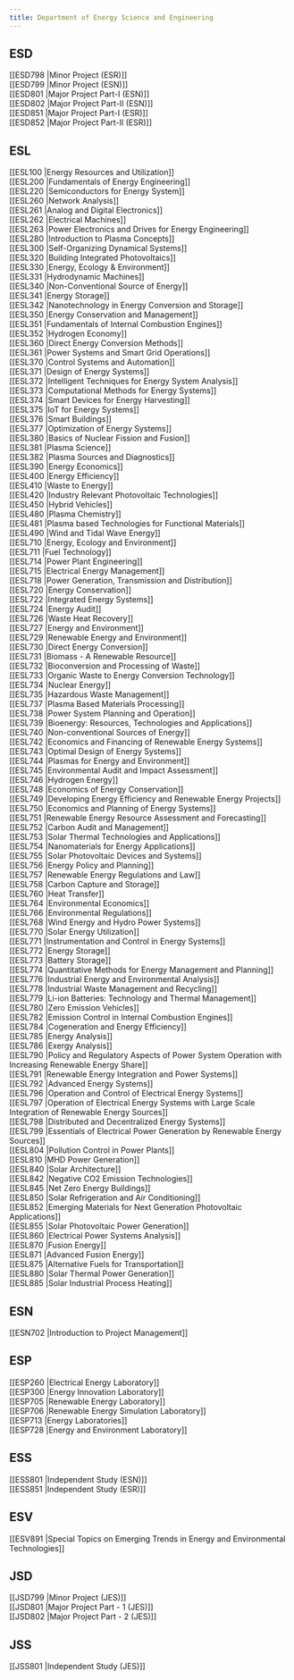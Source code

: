 ```yaml
---
title: Department of Energy Science and Engineering
---
```


## ESD  
[[ESD798 |Minor Project (ESR)]]  
[[ESD799 |Minor Project (ESN)]]  
[[ESD801 |Major Project Part-I (ESN)]]  
[[ESD802 |Major Project Part-II (ESN)]]  
[[ESD851 |Major Project Part-I (ESR)]]  
[[ESD852 |Major Project Part-II (ESR)]]  


## ESL  
[[ESL100 |Energy Resources and Utilization]]  
[[ESL200 |Fundamentals of Energy Engineering]]  
[[ESL220 |Semiconductors for Energy System]]  
[[ESL260 |Network Analysis]]  
[[ESL261 |Analog and Digital Electronics]]  
[[ESL262 |Electrical Machines]]  
[[ESL263 |Power Electronics and Drives for Energy Engineering]]  
[[ESL280 |Introduction to Plasma Concepts]]  
[[ESL300 |Self-Organizing Dynamical Systems]]  
[[ESL320 |Building Integrated Photovoltaics]]  
[[ESL330 |Energy, Ecology & Environment]]  
[[ESL331 |Hydrodynamic Machines]]  
[[ESL340 |Non-Conventional Source of Energy]]  
[[ESL341 |Energy Storage]]  
[[ESL342 |Nanotechnology in Energy Conversion and Storage]]  
[[ESL350 |Energy Conservation and Management]]  
[[ESL351 |Fundamentals of Internal Combustion Engines]]  
[[ESL352 |Hydrogen Economy]]  
[[ESL360 |Direct Energy Conversion Methods]]  
[[ESL361 |Power Systems and Smart Grid Operations]]  
[[ESL370 |Control Systems and Automation]]  
[[ESL371 |Design of Energy Systems]]  
[[ESL372 |Intelligent Techniques for Energy System Analysis]]  
[[ESL373 |Computational Methods for Energy Systems]]  
[[ESL374 |Smart Devices for Energy Harvesting]]  
[[ESL375 |IoT for Energy Systems]]  
[[ESL376 |Smart Buildings]]  
[[ESL377 |Optimization of Energy Systems]]  
[[ESL380 |Basics of Nuclear Fission and Fusion]]  
[[ESL381 |Plasma Science]]  
[[ESL382 |Plasma Sources and Diagnostics]]  
[[ESL390 |Energy Economics]]  
[[ESL400 |Energy Efficiency]]  
[[ESL410 |Waste to Energy]]  
[[ESL420 |Industry Relevant Photovoltaic Technologies]]  
[[ESL450 |Hybrid Vehicles]]  
[[ESL480 |Plasma Chemistry]]  
[[ESL481 |Plasma based Technologies for Functional Materials]]  
[[ESL490 |Wind and Tidal Wave Energy]]  
[[ESL710 |Energy, Ecology and Environment]]  
[[ESL711 |Fuel Technology]]  
[[ESL714 |Power Plant Engineering]]  
[[ESL715 |Electrical Energy Management]]  
[[ESL718 |Power Generation, Transmission and Distribution]]  
[[ESL720 |Energy Conservation]]  
[[ESL722 |Integrated Energy Systems]]  
[[ESL724 |Energy Audit]]  
[[ESL726 |Waste Heat Recovery]]  
[[ESL727 |Energy and Environment]]  
[[ESL729 |Renewable Energy and Environment]]  
[[ESL730 |Direct Energy Conversion]]  
[[ESL731 |Biomass - A Renewable Resource]]  
[[ESL732 |Bioconversion and Processing of Waste]]  
[[ESL733 |Organic Waste to Energy Conversion Technology]]  
[[ESL734 |Nuclear Energy]]  
[[ESL735 |Hazardous Waste Management]]  
[[ESL737 |Plasma Based Materials Processing]]  
[[ESL738 |Power System Planning and Operation]]  
[[ESL739 |Bioenergy: Resources, Technologies and Applications]]  
[[ESL740 |Non-conventional Sources of Energy]]  
[[ESL742 |Economics and Financing of Renewable Energy Systems]]  
[[ESL743 |Optimal Design of Energy Systems]]  
[[ESL744 |Plasmas for Energy and Environment]]  
[[ESL745 |Environmental Audit and Impact Assessment]]  
[[ESL746 |Hydrogen Energy]]  
[[ESL748 |Economics of Energy Conservation]]  
[[ESL749 |Developing Energy Efficiency and Renewable Energy Projects]]  
[[ESL750 |Economics and Planning of Energy Systems]]  
[[ESL751 |Renewable Energy Resource Assessment and Forecasting]]  
[[ESL752 |Carbon Audit and Management]]  
[[ESL753 |Solar Thermal Technologies and Applications]]  
[[ESL754 |Nanomaterials for Energy Applications]]  
[[ESL755 |Solar Photovoltaic Devices and Systems]]  
[[ESL756 |Energy Policy and Planning]]  
[[ESL757 |Renewable Energy Regulations and Law]]  
[[ESL758 |Carbon Capture and Storage]]  
[[ESL760 |Heat Transfer]]  
[[ESL764 |Environmental Economics]]  
[[ESL766 |Environmental Regulations]]  
[[ESL768 |Wind Energy and Hydro Power Systems]]  
[[ESL770 |Solar Energy Utilization]]  
[[ESL771 |Instrumentation and Control in Energy Systems]]  
[[ESL772 |Energy Storage]]  
[[ESL773 |Battery Storage]]  
[[ESL774 |Quantitative Methods for Energy Management and Planning]]  
[[ESL776 |Industrial Energy and Environmental Analysis]]  
[[ESL778 |Industrial Waste Management and Recycling]]  
[[ESL779 |Li-ion Batteries: Technology and Thermal Management]]  
[[ESL780 |Zero Emission Vehicles]]  
[[ESL782 |Emission Control in Internal Combustion Engines]]  
[[ESL784 |Cogeneration and Energy Efficiency]]  
[[ESL785 |Energy Analysis]]  
[[ESL786 |Exergy Analysis]]  
[[ESL790 |Policy and Regulatory Aspects of Power System Operation with Increasing Renewable Energy Share]]  
[[ESL791 |Renewable Energy Integration and Power Systems]]  
[[ESL792 |Advanced Energy Systems]]  
[[ESL796 |Operation and Control of Electrical Energy Systems]]  
[[ESL797 |Operation of Electrical Energy Systems with Large Scale Integration of Renewable Energy Sources]]  
[[ESL798 |Distributed and Decentralized Energy Systems]]  
[[ESL799 |Essentials of Electrical Power Generation by Renewable Energy Sources]]  
[[ESL804 |Pollution Control in Power Plants]]  
[[ESL810 |MHD Power Generation]]  
[[ESL840 |Solar Architecture]]  
[[ESL842 |Negative CO2 Emission Technologies]]  
[[ESL845 |Net Zero Energy Buildings]]  
[[ESL850 |Solar Refrigeration and Air Conditioning]]  
[[ESL852 |Emerging Materials for Next Generation Photovoltaic Applications]]  
[[ESL855 |Solar Photovoltaic Power Generation]]  
[[ESL860 |Electrical Power Systems Analysis]]  
[[ESL870 |Fusion Energy]]  
[[ESL871 |Advanced Fusion Energy]]  
[[ESL875 |Alternative Fuels for Transportation]]  
[[ESL880 |Solar Thermal Power Generation]]  
[[ESL885 |Solar Industrial Process Heating]]  


## ESN  
[[ESN702 |Introduction to Project Management]]  


## ESP  
[[ESP260 |Electrical Energy Laboratory]]  
[[ESP300 |Energy Innovation Laboratory]]  
[[ESP705 |Renewable Energy Laboratory]]  
[[ESP706 |Renewable Energy Simulation Laboratory]]  
[[ESP713 |Energy Laboratories]]  
[[ESP728 |Energy and Environment Laboratory]]  


## ESS  
[[ESS801 |Independent Study (ESN)]]  
[[ESS851 |Independent Study (ESR)]]  


## ESV  
[[ESV891 |Special Topics on Emerging Trends in Energy and Environmental Technologies]]  


## JSD  
[[JSD799 |Minor Project (JES)]]  
[[JSD801 |Major Project Part - 1 (JES)]]  
[[JSD802 |Major Project Part - 2 (JES)]]  


## JSS  
[[JSS801 |Independent Study (JES)]]  

